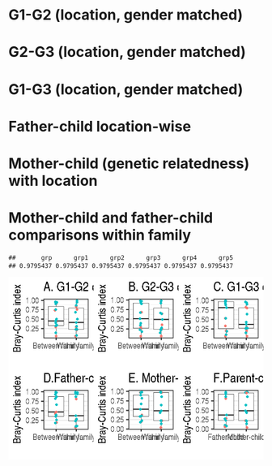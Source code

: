 # G1-G2 (location, gender matched)

# G2-G3 (location, gender matched)

# G1-G3 (location, gender matched)

# Father-child location-wise

# Mother-child (genetic relatedness) with location

# Mother-child and father-child comparisons within family

    ##       grp      grp1      grp2      grp3      grp4      grp5 
    ## 0.9795437 0.9795437 0.9795437 0.9795437 0.9795437 0.9795437

![](Intergeneration_analysis_files/figure-markdown_strict/g2g3MF-1.png)
